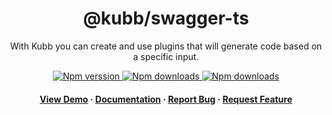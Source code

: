 <div align="center">

  <!-- <img src="assets/logo.png" alt="logo" width="200" height="auto" /> -->
  <h1>@kubb/swagger-ts</h1>
  
  <p>
   With Kubb you can create and use plugins that will generate code based on a specific input.
  </p>

<!-- Badges -->
<p>
  <a href="https://www.npmjs.com/package/@kubb/swagger-ts">
    <img alt="Npm verssion" src="https://img.shields.io/npm/v/@kubb/swagger-ts?style=for-the-badge"/>
  </a>
  <a href="https://www.npmjs.com/package/@kubb/swagger-ts">
    <img alt="Npm downloads" src="https://img.shields.io/bundlephobia/min/@kubb/swagger-ts?style=for-the-badge"/>
  </a>
  <a href="https://www.npmjs.com/package/@kubb/swagger-ts">
    <img alt="Npm downloads" src="https://img.shields.io/npm/dm/@kubb/swagger-ts?style=for-the-badge"/>
  </a>
</p>
   
<h4>
    <a href="https://codesandbox.io/s/github/stijnvanhulle/kubb/tree/main/examples/simple">View Demo</a>
  <span> · </span>
    <a href="https://kubb.dev/" target="_blank">Documentation</a>
  <span> · </span>
    <a href="https://github.com/stijnvanhulle/kubb/issues/">Report Bug</a>
  <span> · </span>
    <a href="https://github.com/stijnvanhulle/kubb/issues/">Request Feature</a>
  </h4>
</div>

<br />

<!-- About the Project 
## :star2: About the Project

<div align="center"> 
  <img src="assets/screenshot.jpg" alt="screenshot" />
</div>
-->
